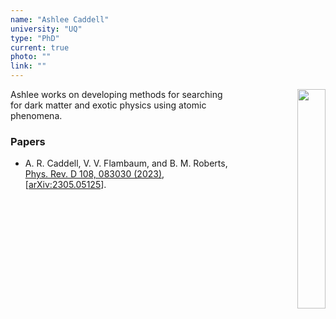 ```yaml
---
name: "Ashlee Caddell"
university: "UQ"
type: "PhD"
current: true
photo: ""
link: ""
---
```


<div align="right" width="30%" style="border-style:transparent; border-width:250px;">
  <img align="right" width="30%" src="{{site.baseurl}}/images/ben.jpg">
</div>

Ashlee works on developing methods for searching for dark matter and exotic physics using atomic phenomena.

### Papers

* A. R. Caddell, V. V. Flambaum, and B. M. Roberts, [Phys. Rev. D 108, 083030 (2023)](https://link.aps.org/doi/10.1103/PhysRevD.108.083030), [[arXiv:2305.05125](http://arxiv.org/abs/2305.05125)].
